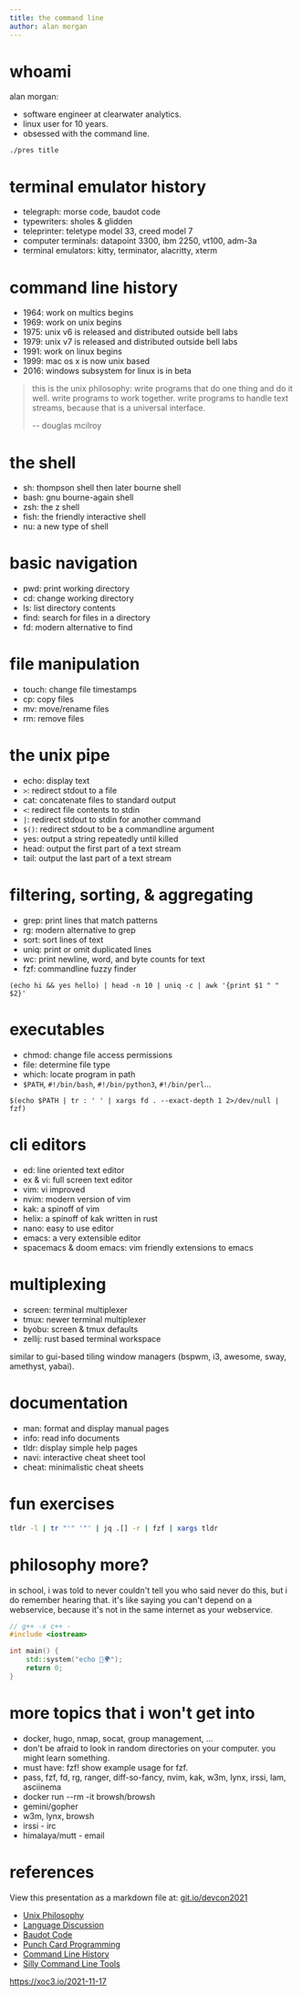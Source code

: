```yaml
---
title: the command line
author: alan morgan
---
```


# whoami
alan morgan:
- software engineer at clearwater analytics.
- linux user for 10 years.
- obsessed with the command line.

```end-script
./pres title
```

# terminal emulator history
- telegraph: morse code, baudot code
- typewriters: sholes & glidden
- teleprinter: teletype model 33, creed model 7
- computer terminals: datapoint 3300, ibm 2250, vt100, adm-3a
- terminal emulators: kitty, terminator, alacritty, xterm

# command line history
- 1964: work on multics begins
- 1969: work on unix begins
- 1975: unix v6 is released and distributed outside bell labs
- 1979: unix v7 is released and distributed outside bell labs
- 1991: work on linux begins
- 1999: mac os x is now unix based
- 2016: windows subsystem for linux is in beta

> this is the unix philosophy: write programs that do one thing and do it well.
> write programs to work together. write programs to handle text streams, because
> that is a universal interface.
>
> -- douglas mcilroy

# the shell
- sh: thompson shell then later bourne shell
- bash: gnu bourne-again shell
- zsh: the z shell
- fish: the friendly interactive shell
- nu: a new type of shell

# basic navigation
- pwd: print working directory
- cd: change working directory
- ls: list directory contents
- find: search for files in a directory
- fd: modern alternative to find

# file manipulation
- touch: change file timestamps
- cp: copy files
- mv: move/rename files
- rm: remove files

# the unix pipe
- echo: display text
- `>`: redirect stdout to a file
- cat: concatenate files to standard output
- `<`: redirect file contents to stdin
- `|`: redirect stdout to stdin for another command
- `$()`: redirect stdout to be a commandline argument
- yes: output a string repeatedly until killed
- head: output the first part of a text stream
- tail: output the last part of a text stream

# filtering, sorting, & aggregating
- grep: print lines that match patterns
- rg: modern alternative to grep
- sort: sort lines of text
- uniq: print or omit duplicated lines
- wc: print newline, word, and byte counts for text
- fzf: commandline fuzzy finder

```
(echo hi && yes hello) | head -n 10 | uniq -c | awk '{print $1 " " $2}'
```

# executables
- chmod: change file access permissions
- file: determine file type
- which: locate program in path
- `$PATH`, `#!/bin/bash`, `#!/bin/python3`, `#!/bin/perl`...

```
$(echo $PATH | tr : ' ' | xargs fd . --exact-depth 1 2>/dev/null | fzf)
```

# cli editors
- ed: line oriented text editor
- ex & vi: full screen text editor
- vim: vi improved
- nvim: modern version of vim
- kak: a spinoff of vim
- helix: a spinoff of kak written in rust
- nano: easy to use editor
- emacs: a very extensible editor
- spacemacs & doom emacs: vim friendly extensions to emacs

# multiplexing
- screen: terminal multiplexer
- tmux: newer terminal multiplexer
- byobu: screen & tmux defaults
- zellij: rust based terminal workspace

similar to gui-based tiling window managers (bspwm, i3, awesome, sway, amethyst, yabai).

# documentation
- man: format and display manual pages
- info: read info documents
- tldr: display simple help pages
- navi: interactive cheat sheet tool
- cheat: minimalistic cheat sheets

# fun exercises
```sh
tldr -l | tr "'" '"' | jq .[] -r | fzf | xargs tldr
```

# philosophy more?
in school, i was told to never 
couldn't tell you who said never do this, but i do remember hearing that.
it's like saying you can't depend on a webservice, because it's not in the same internet as your webservice.

```cpp
// g++ -x c++ -
#include <iostream>

int main() {
    std::system("echo 👋🌍");
    return 0;
}
```

# more topics that i won't get into
- docker, hugo, nmap, socat, group management, ...
- don't be afraid to look in random directories on your computer. you might learn something.
- must have: fzf! show example usage for fzf.
- pass, fzf, fd, rg, ranger, diff-so-fancy, nvim, kak, w3m, lynx, irssi, lam, asciinema
- docker run --rm -it browsh/browsh
- gemini/gopher
- w3m, lynx, browsh
- irssi - irc
- himalaya/mutt - email

# references
View this presentation as a markdown file at: [git.io/devcon2021](https://git.io/devcon2021)

- [Unix Philosophy](https://en.wikipedia.org/wiki/Unix_philosophy)
- [Language Discussion](https://www.youtube.com/watch?v=xnCgoEyz31M)
- [Baudot Code](https://en.wikipedia.org/wiki/Baudot_code)
- [Punch Card Programming](https://www.youtube.com/watch?v=KG2M4ttzBnY)
- [Command Line History](https://en.wikipedia.org/wiki/Command-line_interface#History)
- [Silly Command Line Tools](https://opensource.com/article/18/12/linux-toy-boxes)

https://xoc3.io/2021-11-17
